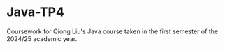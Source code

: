 # Java-TP4
Coursework for Qiong Liu's Java course taken in the first semester of the 2024/25 academic year.

